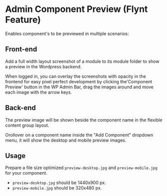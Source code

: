 # Admin Component Preview (Flynt Feature)

Enables component's to be previewed in multiple scenarios:

## Front-end

Add a full width layout screenshot of a module to its module folder to show a preview in the Wordpress backend.

When logged in, you can overlay the screenshots with opacity in the frontend for easy pixel perfect development by clicking the'Component Preview' button in the WP Admin Bar, drag the images around and move each image with the arrow keys.

## Back-end

The preview image will be shown beside the component name in the flexible content group layout.

Orollover on a component name inside the "Add Component" dropdown menu, it will show the desktop and mobile preview images.

## Usage

 Prepare a file size optimized  `preview-desktop.jpg` and `preview-mobile.jpg` for your component.

- `preview-desktop.jpg` should be 1440x900 px.
- `preview-mobile.jpg` should be 320x480 px.

